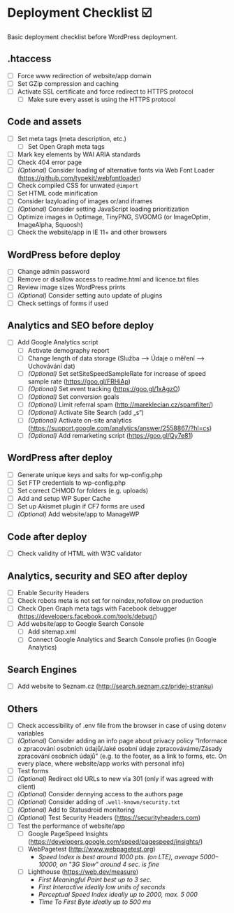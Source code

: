 # Deployment Checklist ☑️

Basic deployment checklist before WordPress deployment.

## .htaccess
- [ ] Force www redirection of website/app domain
- [ ] Set GZip compression and caching
- [ ] Activate SSL certificate and force redirect to HTTPS protocol
	- [ ] Make sure every asset is using the HTTPS protocol

## Code and assets
- [ ] Set meta tags (meta description, etc.)
	- [ ] Set Open Graph meta tags
- [ ] Mark key elements by WAI ARIA standards
- [ ] Check 404 error page
- [ ] _(Optional)_ Consider loading of alternative fonts via Web Font Loader (https://github.com/typekit/webfontloader)
- [ ] Check compiled CSS for unwated `@import`
- [ ] Set HTML code minification
- [ ] Consider lazyloading of images or/and iframes
- [ ] _(Optional)_ Consider setting JavaScript loading prioritization
- [ ] Optimize images in Optimage, TinyPNG, SVGOMG (or ImageOptim, ImageAlpha, Squoosh)
- [ ] Check the website/app in IE 11+ and other browsers

## WordPress before deploy
- [ ] Change admin password
- [ ] Remove or disallow access to readme.html and licence.txt files
- [ ] Review image sizes WordPress prints
- [ ] _(Optional)_ Consider setting auto update of plugins
- [ ] Check settings of forms if used

## Analytics and SEO before deploy
- [ ] Add Google Analytics script
	- [ ] Activate demography report
	- [ ] Change length of data storage (Služba –> Údaje o měření –> Uchovávání dat)
	- [ ] _(Optional)_ Set setSiteSpeedSampleRate for increase of speed sample rate (https://goo.gl/FRHiAp) 
	- [ ] _(Optional)_ Set event tracking (https://goo.gl/1xAgzO) 
	- [ ] _(Optional)_ Set conversion goals
	- [ ] _(Optional)_ Limit referral spam (http://mareklecian.cz/spamfilter/)
	- [ ] _(Optional)_ Activate Site Search (add „s“)
	- [ ] _(Optional)_ Activate on-site analytics (https://support.google.com/analytics/answer/2558867/?hl=cs)
	- [ ] _(Optional)_ Add remarketing script (https://goo.gl/Qy7e81)

## WordPress after deploy
- [ ] Generate unique keys and salts for wp-config.php
- [ ] Set FTP credentials to wp-config.php
- [ ] Set correct CHMOD for folders (e.g. uploads)
- [ ] Add and setup WP Super Cache
- [ ] Set up Akismet plugin if CF7 forms are used
- [ ] _(Optional)_ Add website/app to ManageWP

## Code after deploy
- [ ] Check validity of HTML with W3C validator

## Analytics, security and SEO after deploy
- [ ] Enable Security Headers
- [ ] Check robots meta is not set for noindex,nofollow on production
- [ ] Check Open Graph meta tags with Facebook debugger (https://developers.facebook.com/tools/debug/)
- [ ] Add website/app to Google Search Console
	- [ ] Add sitemap.xml
	- [ ] Connect Google Analytics and Search Console profies (in Google Analytics)

## Search Engines
- [ ] Add website to Seznam.cz (http://search.seznam.cz/pridej-stranku)

## Others
- [ ] Check accessibility of .env file from the browser in case of using dotenv variables
- [ ] _(Optional)_ Consider adding an info page about privacy policy "Informace o zpracování osobních údajů/Jaké osobní údaje zpracováváme/Zásady zpracování osobních údajů" (e.g. to the footer, as a link to forms, etc. On every place, where website/app works with personal info)
- [ ] Test forms
- [ ] _(Optional)_ Redirect old URLs to new via 301 (only if was agreed with client)
- [ ] _(Optional)_ Consider dennying access to the authors page
- [ ] _(Optional)_ Consider adding of `.well-known/security.txt`
- [ ] _(Optional)_ Add to Statusdroid monitoring
- [ ] _(Optional)_ Test Security Headers (https://securityheaders.com)
- [ ] Test the performance of website/app
	- [ ] Google PageSpeed Insights (https://developers.google.com/speed/pagespeed/insights/)
	- [ ] WebPagetest (http://www.webpagetest.org)
		- _Speed Index is best around 1000 pts. (on LTE), average 5000–10000, on "3G Slow" around 4 sec. is fine_
	- [ ] Lighthouse (https://web.dev/measure)
		- _First Meaningful Paint best up to 3 sec._
		- _First Interactive ideally low units of seconds_
		- _Perceptual Speed Index ideally up to 2000, max. 5 000_
		- _Time To First Byte ideally up to 500 ms_

